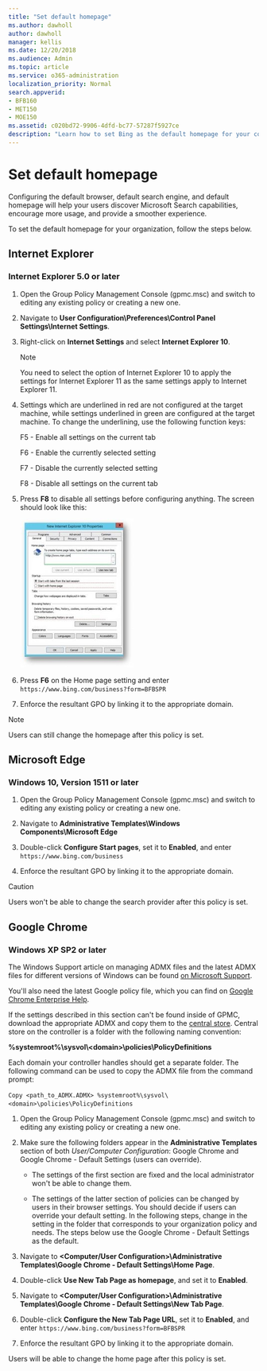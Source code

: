 ```yaml
---
title: "Set default homepage"
ms.author: dawholl
author: dawholl
manager: kellis
ms.date: 12/20/2018
ms.audience: Admin
ms.topic: article
ms.service: o365-administration
localization_priority: Normal
search.appverid:
- BFB160
- MET150
- MOE150
ms.assetid: c020bd72-9906-4dfd-bc77-57287f5927ce
description: "Learn how to set Bing as the default homepage for your company with Microsoft Search."
---
```


# Set default homepage

Configuring the default browser, default search engine, and default homepage will help your users discover Microsoft Search  capabilities, encourage more usage, and provide a smoother experience.
  
To set the default homepage for your organization, follow the steps below.
  
## Internet Explorer

### Internet Explorer 5.0 or later

1. Open the Group Policy Management Console (gpmc.msc) and switch to editing any existing policy or creating a new one.
    
2. Navigate to **User Configuration\Preferences\Control Panel Settings\Internet Settings**.
    
3. Right-click on **Internet Settings** and select **Internet Explorer 10**.
    
    > [!NOTE]
    > You need to select the option of Internet Explorer 10 to apply the settings for Internet Explorer 11 as the same settings apply to Internet Explorer 11. 
  
4. Settings which are underlined in red are not configured at the target machine, while settings underlined in green are configured at the target machine. To change the underlining, use the following function keys:
    
    F5 - Enable all settings on the current tab
    
    F6 - Enable the currently selected setting
    
    F7 - Disable the currently selected setting
    
    F8 - Disable all settings on the current tab
    
5. Press **F8** to disable all settings before configuring anything. The screen should look like this: 
    
    ![Internet Explorer 10 Properties dialog](media/2fd55755-5007-4e33-a795-c42ce2fcef4a.jpg)
  
6. Press **F6** on the Home page setting and enter `https://www.bing.com/business?form=BFBSPR`
    
7. Enforce the resultant GPO by linking it to the appropriate domain.
    
> [!NOTE]
> Users can still change the homepage after this policy is set. 
  
## Microsoft Edge

### Windows 10, Version 1511 or later

1. Open the Group Policy Management Console (gpmc.msc) and switch to editing any existing policy or creating a new one.
    
2. Navigate to **Administrative Templates\Windows Components\Microsoft Edge**
    
1. Double-click **Configure Start pages**, set it to **Enabled**, and enter `https://www.bing.com/business`
    
3. Enforce the resultant GPO by linking it to the appropriate domain.
    
> [!CAUTION]
> Users won't be able to change the search provider after this policy is set. 
  
## Google Chrome

### Windows XP SP2 or later

The Windows Support article on managing ADMX files and the latest ADMX files for different versions of Windows can be found [on Microsoft Support](https://support.microsoft.com/en-us/help/3087759/how-to-create-and-manage-the-central-store-for-group-policy-administra).

You'll also need the latest Google policy file, which you can find on [Google Chrome Enterprise Help](https://support.google.com/chrome/a/answer/187202).
  
If the settings described in this section can't be found inside of GPMC, download the appropriate ADMX and copy them to the [central store](https://docs.microsoft.com/en-us/previous-versions/windows/it-pro/windows-vista/cc748955%28v%3dws.10%29). Central store on the controller is a folder with the following naming convention:
  
 **%systemroot%\sysvol\\<domain\>\policies\PolicyDefinitions**
  
Each domain your controller handles should get a separate folder. The following command can be used to copy the ADMX file from the command prompt:
  
 `Copy <path_to_ADMX.ADMX> %systemroot%\sysvol\<domain>\policies\PolicyDefinitions`
  
1. Open the Group Policy Management Console (gpmc.msc) and switch to editing any existing policy or creating a new one.
    
2. Make sure the following folders appear in the **Administrative Templates** section of both *User/Computer Configuration*: Google Chrome and Google Chrome - Default Settings (users can override).
    
   - The settings of the first section are fixed and the local administrator won't be able to change them.
    
   - The settings of the latter section of policies can be changed by users in their browser settings.
   You should decide if users can override your default setting. In the following steps, change in the setting in the folder that corresponds to your organization policy and needs. The steps below use the Google Chrome - Default Settings as the default.
    
3. Navigate to **&lt;Computer/User Configuration&gt;\Administrative Templates\Google Chrome - Default Settings\Home Page**.
    
4. Double-click **Use New Tab Page as homepage**, and set it to **Enabled**.
    
5. Navigate to **&lt;Computer/User Configuration&gt;\Administrative Templates\Google Chrome - Default Settings\New Tab Page**.
    
6. Double-click **Configure the New Tab Page URL**, set it to **Enabled**, and enter `https://www.bing.com/business?form=BFBSPR`
    
7. Enforce the resultant GPO by linking it to the appropriate domain.
    
Users will be able to change the home page after this policy is set.